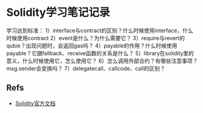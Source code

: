 Solidity学习笔记记录
===================

学习达到标准：
	1）interface与contract的区别？什么时候使用interface，什么时候使用contract
	2）event是什么？为什么需要它？
	3）require与revert的qubie？出现问题时，会返回gas吗？
	4）payable的作用？什么时候使用payable？它跟fallback、receive函数的关系是什么？
	5）library在solidity里的意义，什么时候使用它，怎么使用它？
	6）怎么调用外部合约？有哪些注意事项？msg.sender会变换吗？
	7）delegatecall、callcode、call的区别？

## Refs

* [Solidity官方文档](https://docs.soliditylang.org/zh/latest/)
